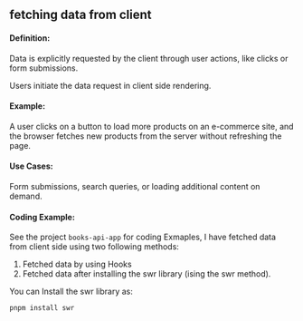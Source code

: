 ## fetching data from client

#### Definition:

Data is explicitly requested by the client through user actions, like clicks or form submissions.

Users initiate the data request in client side rendering.

#### Example:

A user clicks on a button to load more products on an e-commerce site, and the browser fetches new products from the server without refreshing the page.

#### Use Cases:

Form submissions, search queries, or loading additional content on demand.

#### Coding Example:

See the project `books-api-app` for coding Exmaples, I have fetched data from client side using two following methods:

1. Fetched data by using Hooks
2. Fetched data after installing the swr library (ising the swr method).

You can Install the swr library as:

`pnpm install swr`
